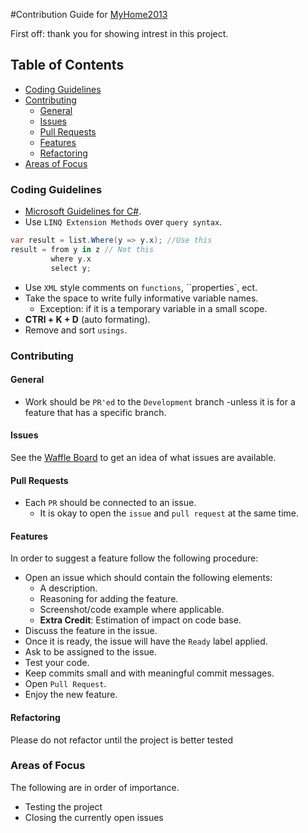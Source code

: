 #Contribution Guide for [MyHome2013](https://github.com/M-Zuber/MyHome2013)

First off: thank you for showing intrest in this project.

## Table of Contents
- [Coding Guidelines](#coding-guidlines)
- [Contributing](#contributing)
    - [General](#general)
    - [Issues](#issues)
    - [Pull Requests](#pull-requests)
    - [Features](#features)
    - [Refactoring](#refactoring)
- [Areas of Focus](#areas-of-focus)

### Coding Guidelines

- [Microsoft Guidelines for C#](https://msdn.microsoft.com/en-us/library/ff926074.aspx).
- Use `LINQ Extension Methods` over `query syntax`.
 
 ```c#
 var result = list.Where(y => y.x); //Use this
 result = from y in z // Not this
		  where y.x
 		  select y;
 ```
 - Use `XML` style comments on `functions`, ``properties`, ect.
 - Take the space to write fully informative variable names.
 	- Exception: if it is a temporary variable in a small scope.
 - __CTRl + K + D__ (auto formating).
 - Remove and sort `usings`.

### Contributing
#### General
- Work should be `PR'ed` to the `Development` branch -unless it is for a feature that has a specific branch.

#### Issues
See the [Waffle Board](https://waffle.io/M-Zuber/MyHome2013) to get an idea of what issues are available.

#### Pull Requests
- Each `PR` should be connected to an issue.
  - It is okay to open the `issue` and `pull request` at the same time.

#### Features
In order to suggest a feature follow the following procedure:
- Open an issue which should contain the following elements:
  - A description.
  - Reasoning for adding the feature.
  - Screenshot/code example where applicable.
  - __Extra Credit__: Estimation of impact on code base.
- Discuss the feature in the issue.
- Once it is ready, the issue will have the `Ready` label applied.
- Ask to be assigned to the issue.
- Test your code.
- Keep commits small and with meaningful commit messages.
- Open `Pull Request`.
- Enjoy the new feature.

#### Refactoring
Please do not refactor until the project is better tested

### Areas of Focus
The following are in order of importance.

- Testing the project
- Closing the currently open issues
